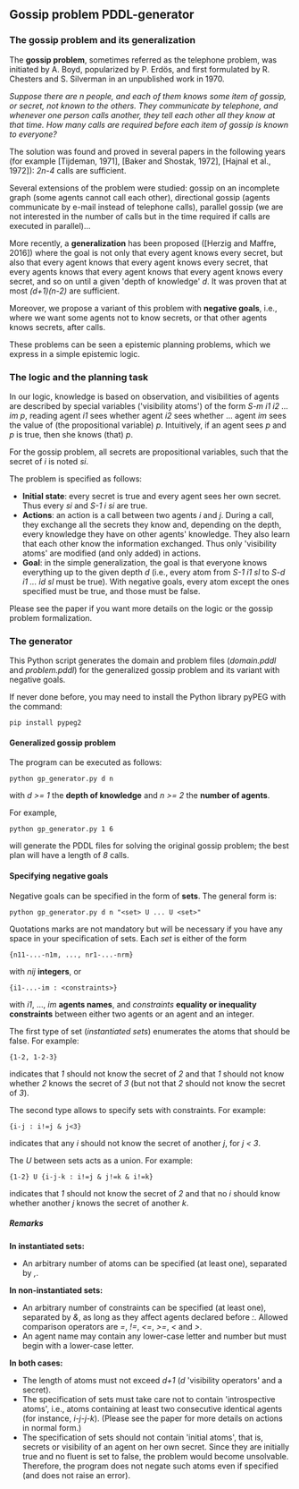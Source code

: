 ## Gossip problem PDDL-generator

### The gossip problem and its generalization

The **gossip problem**, sometimes referred as the telephone problem,
was initiated by A. Boyd,
popularized by P. Erdös,
and first formulated by R. Chesters and S. Silverman
in an unpublished work in 1970.

*Suppose there are n people,
and each of them knows some item of gossip, or secret, not known to the others.
They communicate by telephone,
and whenever one person calls another,
they tell each other all they know at that time.
How many calls are required before each item of gossip is known to everyone?*

The solution was found and proved in several papers in the following years
(for example [Tijdeman, 1971], [Baker and Shostak, 1972],
[Hajnal et al., 1972]): *2n-4* calls are sufficient.

Several extensions of the problem were studied:
gossip on an incomplete graph (some agents cannot call each other),
directional gossip (agents communicate by e-mail instead of telephone calls),
parallel gossip (we are not interested in the number of calls but in the time
required if calls are executed in parallel)...

More recently, a **generalization** has been proposed
([Herzig and Maffre, 2016])
where the goal is not only that every agent knows every secret,
but also that every agent knows that every agent knows every secret,
that every agents knows that every agent knows that every agent knows every
secret, and so on until a given 'depth of knowledge' *d*.
It was proven that at most *(d+1)(n-2)* are sufficient.

Moreover, we propose a variant of this problem with **negative goals**, i.e.,
where we want some agents not to know secrets,
or that other agents knows secrets,
after calls.

These problems can be seen a epistemic planning problems,
which we express in a simple epistemic logic.

### The logic and the planning task

In our logic, knowledge is based on observation,
and visibilities of agents are described by special variables
('visibility atoms') of the form *S-m i1 i2 ... im p*,
reading agent *i1* sees whether agent *i2* sees whether ...
agent *im* sees the value of (the propositional variable) *p*.
Intuitively, if an agent sees *p* and *p* is true,
then she knows (that) *p*.

For the gossip problem, all secrets are propositional variables,
such that the secret of *i* is noted *si*.

The problem is specified as follows:
- **Initial state**: every secret is true and every agent sees her own secret.
Thus every *si* and *S-1 i si* are true.
- **Actions**: an action is a call between two agents *i* and *j*.
During a call, they exchange all the secrets they know and,
depending on the depth, every knowledge they have on other agents' knowledge.
They also learn that each other know the information exchanged.
Thus only 'visibility atoms' are modified (and only added) in actions.
- **Goal**: in the simple generalization,
the goal is that everyone knows everything up to the given depth *d*
(i.e., every atom from *S-1 i1 sl* to *S-d i1 ... id sl* must be true).
With negative goals, every atom except the ones specified must be true,
and those must be false.

Please see the paper if you want more details on the logic or
the gossip problem formalization.



### The generator

This Python script generates the domain and problem files
(*domain.pddl* and *problem.pddl*)
for the generalized gossip problem and its variant with negative goals.

If never done before, you may need to install the Python library pyPEG
with the command:

`pip install pypeg2`

#### Generalized gossip problem

The program can be executed as follows:

`python gp_generator.py d n`

with *d >= 1* the **depth of knowledge** and *n >= 2* the **number of agents**.

For example,

`python gp_generator.py 1 6`

will generate the PDDL files for solving the original gossip problem;
the best plan will have a length of *8* calls.


#### Specifying negative goals

Negative goals can be specified in the form of **sets**.
The general form is:

`python gp_generator.py d n "<set> U ... U <set>"`

Quotations marks are not mandatory but will be necessary
if you have any space in your specification of sets.
Each *set* is either of the form

`{n11-...-n1m, ..., nr1-...-nrm}`

with *nij* **integers**, or

`{i1-...-im : <constraints>}`

with *i1*, ..., *im* **agents names**, and
*constraints* **equality or inequality constraints** between either
two agents or an agent and an integer.

The first type of set (*instantiated sets*)
enumerates the atoms that should be false.
For example:

`{1-2, 1-2-3}`

indicates that *1* should not know the secret of *2* and that
*1* should not know whether *2* knows the secret of *3*
(but not that *2* should not know the secret of *3*).

The second type allows to specify sets with constraints.
For example:

`{i-j : i!=j & j<3}`

indicates that any *i* should not know the secret of another *j*,
for *j < 3*.

The *U* between sets acts as a union.
For example:

`{1-2} U {i-j-k : i!=j & j!=k & i!=k}`

indicates that *1* should not know the secret of *2* and
that no *i* should know whether another *j* knows the secret of another *k*.


##### Remarks

**In instantiated sets:**
- An arbitrary number of atoms can be specified (at least one),
separated by *,*.

**In non-instantiated sets:**
- An arbitrary number of constraints can be specified (at least one),
separated by *&*,
as long as they affect agents declared before *:*.
Allowed comparison operators are *=*, *!=*, *<=*, *>=*, *<* and *>*.
- An agent name may contain any lower-case letter and number but must begin with
a lower-case letter.

**In both cases:**
- The length of atoms must not exceed *d+1*
(*d* 'visibility operators' and a secret).
- The specification of sets must take care
not to contain 'introspective atoms',
i.e., atoms containing at least two consecutive identical agents
(for instance, *i-j-j-k*).
(Please see the paper for more details on actions in normal form.)
- The specification of sets should not contain 'initial atoms', that is,
secrets or visibility of an agent on her own secret.
Since they are initially true and no fluent is set to false,
the problem would become unsolvable.
Therefore, the program does not negate such atoms even if specified
(and does not raise an error).

























